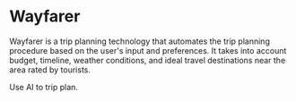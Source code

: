 # Wayfarer

Wayfarer is a trip planning technology that automates the trip planning procedure based on the user's input and preferences. It takes into account budget, timeline, weather conditions, and ideal travel destinations near the area rated by tourists.

Use AI to trip plan.

